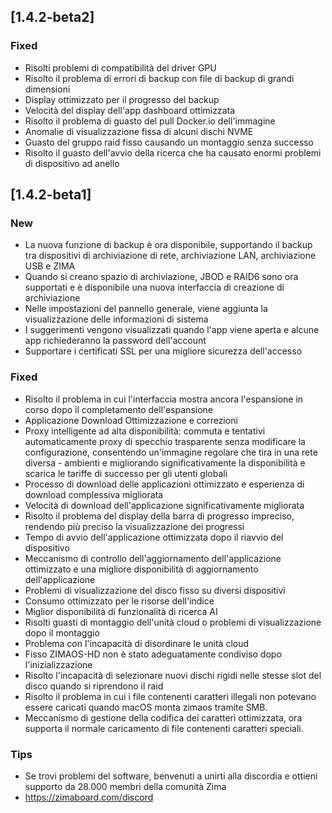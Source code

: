 ## [1.4.2-beta2]
### Fixed
- Risolti problemi di compatibilità del driver GPU
- Risolto il problema di errori di backup con file di backup di grandi dimensioni
- Display ottimizzato per il progresso del backup
- Velocità del display dell'app dashboard ottimizzata
- Risolto il problema di guasto del pull Docker.io dell'immagine
- Anomalie di visualizzazione fissa di alcuni dischi NVME
- Guasto del gruppo raid fisso causando un montaggio senza successo
- Risolto il guasto dell'avvio della ricerca che ha causato enormi problemi di dispositivo ad anello

## [1.4.2-beta1]
### New
- La nuova funzione di backup è ora disponibile, supportando il backup tra dispositivi di archiviazione di rete, archiviazione LAN, archiviazione USB e ZIMA
- Quando si creano spazio di archiviazione, JBOD e RAID6 sono ora supportati e è disponibile una nuova interfaccia di creazione di archiviazione
- Nelle impostazioni del pannello generale, viene aggiunta la visualizzazione delle informazioni di sistema
- I suggerimenti vengono visualizzati quando l'app viene aperta e alcune app richiederanno la password dell'account
- Supportare i certificati SSL per una migliore sicurezza dell'accesso
### Fixed
- Risolto il problema in cui l'interfaccia mostra ancora l'espansione in corso dopo il completamento dell'espansione
- Applicazione Download Ottimizzazione e correzioni
- Proxy intelligente ad alta disponibilità: commuta e tentativi automaticamente proxy di specchio trasparente senza modificare la configurazione, consentendo un'immagine regolare che tira in una rete diversa - ambienti e migliorando significativamente la disponibilità e scarica le tariffe di successo per gli utenti globali
- Processo di download delle applicazioni ottimizzato e esperienza di download complessiva migliorata
- Velocità di download dell'applicazione significativamente migliorata
- Risolto il problema del display della barra di progresso impreciso, rendendo più preciso la visualizzazione dei progressi
- Tempo di avvio dell'applicazione ottimizzata dopo il riavvio del dispositivo
- Meccanismo di controllo dell'aggiornamento dell'applicazione ottimizzato e una migliore disponibilità di aggiornamento dell'applicazione
- Problemi di visualizzazione del disco fisso su diversi dispositivi
- Consumo ottimizzato per le risorse dell'indice
- Miglior disponibilità di funzionalità di ricerca AI
- Risolti guasti di montaggio dell'unità cloud o problemi di visualizzazione dopo il montaggio
- Problema con l'incapacità di disordinare le unità cloud
- Fisso ZIMAOS-HD non è stato adeguatamente condiviso dopo l'inizializzazione
- Risolto l'incapacità di selezionare nuovi dischi rigidi nelle stesse slot del disco quando si riprendono il raid
- Risolto il problema in cui i file contenenti caratteri illegali non potevano essere caricati quando macOS monta zimaos tramite SMB.
- Meccanismo di gestione della codifica dei caratteri ottimizzata, ora supporta il normale caricamento di file contenenti caratteri speciali.
### Tips
- Se trovi problemi del software, benvenuti a unirti alla discordia e ottieni supporto da 28.000 membri della comunità Zima
- <a href = "https://zimaboard.com/discord" target = "_ blank" style = "color: blue"> https://zimaboard.com/discord </a>
